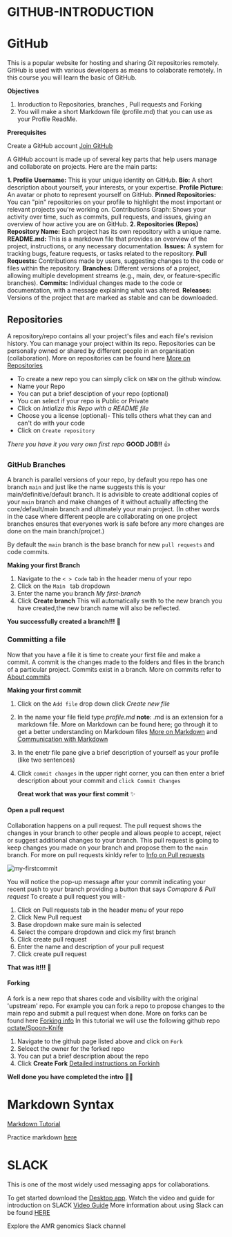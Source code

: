 # GITHUB-INTRODUCTION

# GitHub

This is a popular website for hosting and sharing  _Git_ repositories remotely.
GitHub is used with various developers as means to colaborate remotely. In this course you will learn the basic of GitHub.

**Objectives**
1. Inroduction to Repositories, branches , Pull requests and Forking
2. You will make a short Markdown file (profile.md) that you can use as your Profile ReadMe.


**Prerequisites**

Create a GitHub account [Join GitHub](https://github.com/join)

A GitHub account is made up of several key parts that help users manage and collaborate on projects. Here are the main parts:

**1. Profile**
**Username:** This is your unique identity on GitHub.
**Bio:** A short description about yourself, your interests, or your expertise.
**Profile Picture:** An avatar or photo to represent yourself on GitHub.
**Pinned Repositories:** You can "pin" repositories on your profile to highlight the most important or relevant projects you're working on.
Contributions Graph: Shows your activity over time, such as commits, pull requests, and issues, giving an overview of how active you are on GitHub.
**2. Repositories (Repos)**
**Repository Name:** Each project has its own repository with a unique name.
**README.md:** This is a markdown file that provides an overview of the project, instructions, or any necessary documentation.
**Issues:** A system for tracking bugs, feature requests, or tasks related to the repository.
**Pull Requests:** Contributions made by users, suggesting changes to the code or files within the repository.
**Branches:** Different versions of a project, allowing multiple development streams (e.g., main, dev, or feature-specific branches).
**Commits:** Individual changes made to the code or documentation, with a message explaining what was altered.
**Releases:** Versions of the project that are marked as stable and can be downloaded.
 
## Repositories 

A repository/repo contains all your project's files and each file's revision history. You can manage your project within its repo. Repositories can be personally owned or shared 
by different people in an organisation (collaboration). More on repositories can be found here [More on Repositories](https://docs.github.com/en/repositories/creating-and-managing-repositories/about-repositories)

 * To create a new repo you can simply click on ``NEW`` on the github window.
 *  Name your Repo
 *  You can put a brief desciption of your repo (optional)
 *  You can select if your repo is Public or Private
 *  Click on  _Intialize this Repo with a README file_
 *  Choose you a license (optional)- This tells others what they can and can't do with your code
 *  Click on ``Create repository``

   _There you have it you very own first repo_ **GOOD JOB!!** :+1:



   ### GitHub Branches

   A branch is parallel versions of your repo, by default you repo has one branch ``main`` and just like the name suggests this is your main/definitive/default branch.
   It is advisible to create additional copies of your `main` branch and make changes of it without actually affecting the core/default/main branch and ultimately your main
   project. (In other words in the case where different people are collaborating on one project branches ensures that everyones work is safe before any more changes are done on the main branch/projcet.)

   By default the `main` branch is the base branch for new `pull requests` and code commits.

   **Making your first Branch**

   1. Navigate to the `< > Code` tab in the header menu of your repo
   2. Click on the `Main ` tab dropdown
   3. Enter the name you branch _My first-branch_
   4. Click **Create branch** This will automatically swith to the new branch you have created,the new branch name will also be reflected.

**You successfully created a branch!!!** 🎉


### Committing a file 

Now that you have a file it is time to create your first file and make a commit.
A commit is the changes made to the folders and files in the branch of a particular project. Commits exist in a branch.
More on commits refer to [About commits](https://docs.github.com/en/pull-requests/committing-changes-to-your-project/creating-and-editing-commits/about-commits)

**Making your first commit**
1. Click on the `Add file` drop down click _Create new file_
2. In the name your file field type _profile.md_ 
   **note**: .md is an extension for a markdown file. More on Markdown can be found here; go through it to get a better understanding on Markdown files
   [More on Markdown](https://docs.github.com/en/get-started/writing-on-github/getting-started-with-writing-and-formatting-on-github/basic-writing-and-formatting-syntax)
   and [Communication with Markdown](https://github.com/skills/communicate-using-markdown)
3. In the enetr file pane give a brief description of yourself as your profile (like two sentences)
4. Click `commit changes` in the upper right corner, you can then enter a brief description about your commit and `click Commit Changes`

   **Great work that was your first commit** ✨ 

#### Open a pull request

Collaboration happens on a pull request. The pull request shows the changes in your branch to other people and allows people to accept, reject or suggest additional changes to your branch. This pull request is going to keep changes you made on your branch and propose them to the `main` branch. For more on pull requests kinldy refer to 
[Info on Pull requests](https://docs.github.com/en/pull-requests/collaborating-with-pull-requests/proposing-changes-to-your-work-with-pull-requests/about-pull-requests)

![my-firstcommit](https://github.com/Natasha-Adongo/Bioinformatics-Training/assets/109069282/bcb3a422-10d3-4bdb-b10b-46ba08012148)

You will notice the pop-up message after your commit indicating your recent push to your branch providing a button that says *Comapare & Pull request*
To create a pull request you will:-
1. Click on Pull requests tab in the header menu of your repo
2. Click New Pull request
3. Base dropdown make sure main is selected
4. Select the compare dropdown and click my first branch
5. Click create pull request
6. Enter the name and description of your pull request
7. Click create pull request

**That was it!!!**  🎊

#### Forking

A fork is a new repo that shares code and visibility with the original 'upstream' repo. For example you can fork a repo to propose changes to the main repo and submit a pull request when done. More on forks can be found here [Forking info](https://docs.github.com/en/pull-requests/collaborating-with-pull-requests/working-with-forks)
In this tutorial we will use the following github repo [octate/Spoon-Knife](https://github.com/octocat/Spoon-Knife)

1. Navigate to the github page listed above and click on `Fork`
2. Selcect the owner for the forked repo
3. You can put a brief description about the repo
4. Click  **Create Fork**
   [Detailed instructions on Forkinh](https://docs.github.com/en/get-started/quickstart/fork-a-repo)
   

**Well done you have completed the intro** 🎊🎊


# Markdown Syntax

[Markdown Tutorial](https://docs.github.com/en/get-started/writing-on-github/getting-started-with-writing-and-formatting-on-github/basic-writing-and-formatting-syntax)

Practice markdown [here](https://www.markdowntutorial.com/)

# SLACK
This is one of the most widely used messaging apps for collaborations.

To get started download the [Desktop app](https://www.slack.com/download?_gl=1*1bzfygn*_gcl_au*NTI4MTE4NTQ5LjE2OTAyODI3OTI.*_ga*MTUyNDI3NTEzOS4xNjkwMjgyNzkz*_ga_QTJQME5M5D*MTY5MDI4Mjc5Mi4xLjEuMTY5MDI4MzE0My42MC4wLjA.).
Watch the video and guide for introduction on SLACK [Video Guide](https://youtu.be/6wjmH5qL3Ms)
More information about using Slack can be found [HERE](https://slack.com/help/articles/360059928654-How-to-use-Slack--your-quick-start-guide#more-actions-3)

Explore the AMR genomics Slack channel
